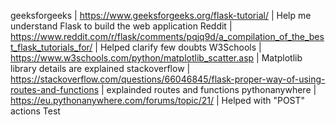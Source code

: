 geeksforgeeks | https://www.geeksforgeeks.org/flask-tutorial/ | Help me understand Flask to build the web application
Reddit | https://www.reddit.com/r/flask/comments/pqjq9d/a_compilation_of_the_best_flask_tutorials_for/ | Helped clarify few doubts
W3Schools | https://www.w3schools.com/python/matplotlib_scatter.asp | Matplotlib library details are explained
stackoverflow | https://stackoverflow.com/questions/66046845/flask-proper-way-of-using-routes-and-functions | explainded routes and functions
pythonanywhere | https://eu.pythonanywhere.com/forums/topic/21/ | Helped with "POST" actions
Test